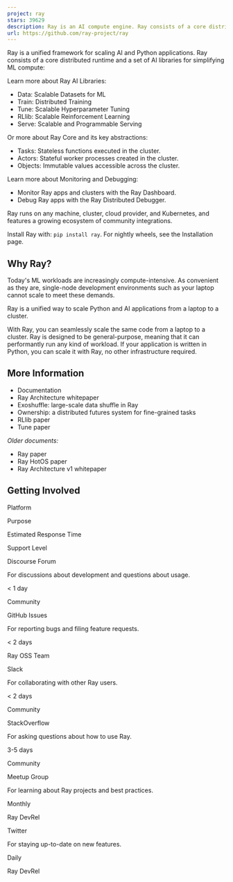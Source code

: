 ```yaml
---
project: ray
stars: 39629
description: Ray is an AI compute engine. Ray consists of a core distributed runtime and a set of AI Libraries for accelerating ML workloads.
url: https://github.com/ray-project/ray
---
```


Ray is a unified framework for scaling AI and Python applications. Ray consists of a core distributed runtime and a set of AI libraries for simplifying ML compute:

Learn more about Ray AI Libraries:

-   Data: Scalable Datasets for ML
-   Train: Distributed Training
-   Tune: Scalable Hyperparameter Tuning
-   RLlib: Scalable Reinforcement Learning
-   Serve: Scalable and Programmable Serving

Or more about Ray Core and its key abstractions:

-   Tasks: Stateless functions executed in the cluster.
-   Actors: Stateful worker processes created in the cluster.
-   Objects: Immutable values accessible across the cluster.

Learn more about Monitoring and Debugging:

-   Monitor Ray apps and clusters with the Ray Dashboard.
-   Debug Ray apps with the Ray Distributed Debugger.

Ray runs on any machine, cluster, cloud provider, and Kubernetes, and features a growing ecosystem of community integrations.

Install Ray with: `pip install ray`. For nightly wheels, see the Installation page.

Why Ray?
--------

Today's ML workloads are increasingly compute-intensive. As convenient as they are, single-node development environments such as your laptop cannot scale to meet these demands.

Ray is a unified way to scale Python and AI applications from a laptop to a cluster.

With Ray, you can seamlessly scale the same code from a laptop to a cluster. Ray is designed to be general-purpose, meaning that it can performantly run any kind of workload. If your application is written in Python, you can scale it with Ray, no other infrastructure required.

More Information
----------------

-   Documentation
-   Ray Architecture whitepaper
-   Exoshuffle: large-scale data shuffle in Ray
-   Ownership: a distributed futures system for fine-grained tasks
-   RLlib paper
-   Tune paper

_Older documents:_

-   Ray paper
-   Ray HotOS paper
-   Ray Architecture v1 whitepaper

Getting Involved
----------------

Platform

Purpose

Estimated Response Time

Support Level

Discourse Forum

For discussions about development and questions about usage.

< 1 day

Community

GitHub Issues

For reporting bugs and filing feature requests.

< 2 days

Ray OSS Team

Slack

For collaborating with other Ray users.

< 2 days

Community

StackOverflow

For asking questions about how to use Ray.

3-5 days

Community

Meetup Group

For learning about Ray projects and best practices.

Monthly

Ray DevRel

Twitter

For staying up-to-date on new features.

Daily

Ray DevRel
